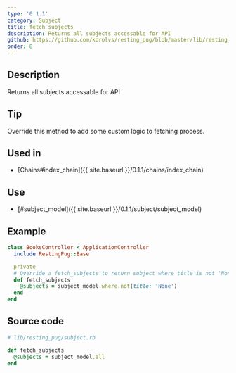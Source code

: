 ```yaml
---
type: '0.1.1'
category: Subject
title: fetch_subjects
description: Returns all subjects accessable for API
github: https://github.com/korolvs/resting_pug/blob/master/lib/resting_pug/subject.rb#L167
order: 8
---
```


## Description
Returns all subjects accessable for API

## Tip
Override this method to add some custom logic to fetching process.

## Used in
- [Chains#index_chain]({{ site.baseurl }}/0.1.1/chains/index_chain)

## Use
- [#subject_model]({{ site.baseurl }}/0.1.1/subject/subject_model)

## Example
```ruby
class BooksController < ApplicationController
  include RestingPug::Base

  private
  # Override a fetch_subjects to return subject where title is not 'None'
  def fetch_subjects
    @subjects = subject_model.where.not(title: 'None')
  end
end
```

## Source code
```ruby
# lib/resting_pug/subject.rb

def fetch_subjects
  @subjects = subject_model.all
end
```



